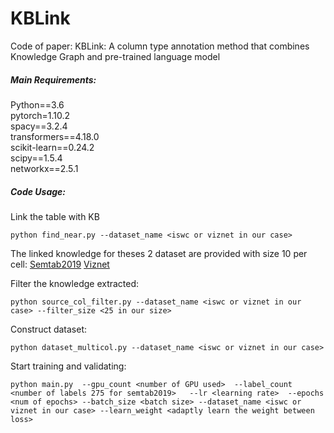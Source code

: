 # KBLink
Code of paper: KBLink: A column type annotation method that combines Knowledge Graph and pre-trained language model

##### Main Requirements:
Python==3.6  
pytorch=1.10.2  
spacy==3.2.4  
transformers==4.18.0  
scikit-learn==0.24.2  
scipy==1.5.4  
networkx==2.5.1  

##### Code Usage:
Link the table with KB

`python find_near.py --dataset_name <iswc or viznet in our case>`

The linked knowledge for theses 2 dataset are provided with size 10 per cell:
[Semtab2019]()
[Viznet]()

Filter the knowledge extracted:

`python source_col_filter.py --dataset_name <iswc or viznet in our case> --filter_size <25 in our size>`

Construct dataset:

`python dataset_multicol.py --dataset_name <iswc or viznet in our case>`

Start training and validating:

`python main.py 
    --gpu_count <number of GPU used> 
    --label_count <number of labels 275 for semtab2019>  
    --lr <learning rate> 
    --epochs <num of epochs>
    --batch_size <batch size>
    --dataset_name <iswc or viznet in our case>
    --learn_weight <adaptly learn the weight between loss>
`

